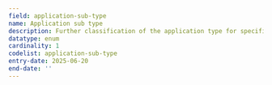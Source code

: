 ```yaml
---
field: application-sub-type
name: Application sub type
description: Further classification of the application type for specific variations within the main application type
datatype: enum
cardinality: 1
codelist: application-sub-type
entry-date: 2025-06-20
end-date: ''
---
```

